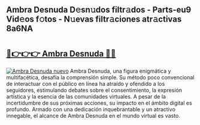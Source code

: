 ## Ambra Desnuda D𝚎sn𝚞dos filtr𝚊dos - Parts-eu9 Vid𝚎os f𝚘tos - N𝚞evas filtr𝚊ciones atr𝚊ctivas 8a6NA

# <h2><a href="http://mb42cbe.tromn.icu/?c=Ambra+Desnuda">🔗👉👉👉 Ambra Desnuda 🔗🔗</a></h2>

[![Ambra Desnuda nuevo](https://i.imgur.com/pEAQMta.gif)](http://mb42cbe.tromn.icu/?c=Ambra+Desnuda)
Ambra Desnuda, una figura enigmática y multifacética, desafía la comprensión simple. Su método poco convencional de interactuar con el público en línea ha atraído y ofendido a los seguidores, estimulando debates sobre el consentimiento, la expresión artística y la esencia de las comunidades virtuales. A pesar de la incertidumbre de sus próximas acciones, su impacto en el ámbito digital es profundo. Armado con una dedicación inquebrantable y un atractivo innegable, el alcance de Ambra Desnuda en el mundo virtual es vasto.
